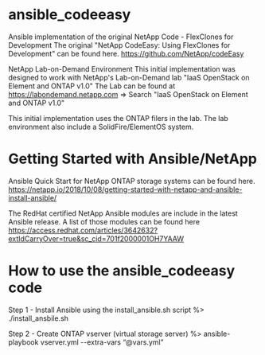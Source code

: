# ansible_codeeasy
Ansible implementation of the original NetApp Code - FlexClones for Development
The original "NetApp CodeEasy: Using FlexClones for Development" can be found here. https://github.com/NetApp/codeEasy

NetApp Lab-on-Demand Environment
This initial implementation was designed to work with NetApp's Lab-on-Demand lab 	"IaaS OpenStack on Element and ONTAP v1.0"
The Lab can be found at https://labondemand.netapp.com => Search "IaaS OpenStack on Element and ONTAP v1.0"

This initial implementation uses the ONTAP filers in the lab. The lab environment also include a SolidFire/ElementOS system.

# Getting Started with Ansible/NetApp
Ansible Quick Start for NetApp ONTAP storage systems can be found here. 
https://netapp.io/2018/10/08/getting-started-with-netapp-and-ansible-install-ansible/

The RedHat certified NetApp Ansible modules are include in the latest Ansible release.  A list of those modules can be found here
https://access.redhat.com/articles/3642632?extIdCarryOver=true&sc_cid=701f2000001OH7YAAW

# How to use the ansible_codeeasy code

Step 1 - Install Ansible using the install_ansible.sh script
%> ./install_ansbile.sh

Step 2 - Create ONTAP vserver (virtual storage server)
%> ansible-playbook vserver.yml --extra-vars “@vars.yml”
